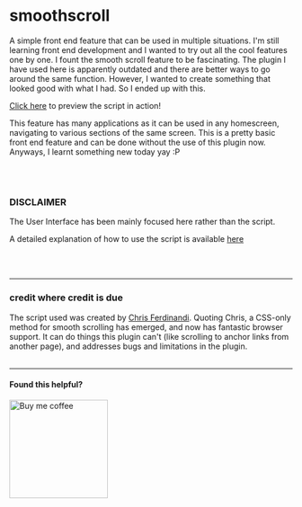 # smoothscroll
<p>A simple front end feature that can be used in multiple situations. I'm still learning front end development and I wanted to try out all the cool features one by one. I fount the smooth scroll feature to be fascinating. The plugin I have used here is apparently outdated and there are better ways to go around the same function. However, I wanted to create something that looked good with what I had. So I ended up with this.</p>
<p><a href="https://aakarsh-b.github.io/smoothscroll/">Click here</a> to preview the script in action!</p>
<p>This feature has many applications as it can be used in any homescreen, navigating to various sections of the same screen. This is a pretty basic front end feature and can be done without the use of this plugin now. Anyways, I learnt something new today yay :P</p>
<br>
<br>

### DISCLAIMER
<p>The User Interface has been mainly focused here rather than the script.</p>
<p>A detailed explanation of how to use the script is available <a href="https://github.com/cferdinandi/smooth-scroll">here</a></p>
<br>
<br>
<hr>

### credit where credit is due
The script used was created by <a href="https://github.com/cferdinandi">Chris Ferdinandi</a>.
Quoting Chris, a CSS-only method for smooth scrolling has emerged, and now has fantastic browser support. It can do things this plugin can't (like scrolling to anchor links from another page), and addresses bugs and limitations in the plugin.
<br>
<br>

---
#### Found this helpful?
<a href="https://www.buymeacoffee.com/aakarsh" target="_blank"><img align="left" alt="Buy me coffee" width="175px" src="https://cdn.buymeacoffee.com/buttons/v2/default-red.png" />
